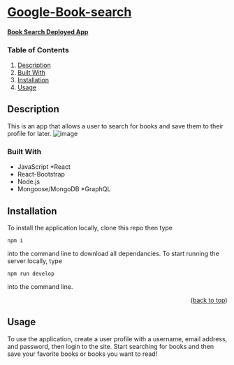 <div id="top"></div>

# [Google-Book-search](https://github.com/llacourciere/book-search)
#### [Book Search Deployed App](https://dry-peak-58201.herokuapp.com/ )

### Table of Contents

1. [Description](#description)
2. [Built With](#built-with)
3. [Installation](#installation)
4. [Usage](#usage)

## Description


This is an app that allows a user to search for books and save them to their profile for later.
![image](https://user-images.githubusercontent.com/108777796/207501326-cc7df6ee-edba-48b9-9df9-3ad8150e2282.png)

### Built With


* JavaScript
*React
* React-Bootstrap
* Node.js
* Mongoose/MongoDB
*GraphQL


## Installation

To install the application locally, clone this repo then type 
~~~ 
npm i 
~~~ 
into the command line to download all dependancies. To start running the server locally, type 
~~~ 
npm run develop
~~~ 
into the command line. 

<p align="right">(<a href="#top">back to top</a>)</p>

## Usage

To use the application, create a user profile with a username, email address, and password, then login to the site. Start searching for books and then save your favorite books or books you want to read! 

